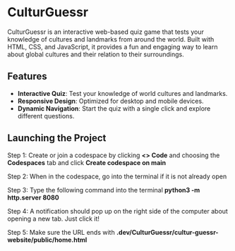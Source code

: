 # CulturGuessr

CulturGuessr is an interactive web-based quiz game that tests your knowledge of cultures and landmarks from around the world. Built with HTML, CSS, and JavaScript, it provides a fun and engaging way to learn about global cultures and their relation to their surroundings.

## Features

- **Interactive Quiz**: Test your knowledge of world cultures and landmarks.
- **Responsive Design**: Optimized for desktop and mobile devices.
- **Dynamic Navigation**: Start the quiz with a single click and explore different questions.

## Launching the Project
Step 1: Create or join a codespace by clicking **<> Code** and choosing the **Codespaces** tab and click **Create codespace on main**

Step 2: When in the codespace, go into the terminal if it is not already open

Step 3: Type the following command into the terminal **python3 -m http.server 8080**

Step 4: A notification should pop up on the right side of the computer about opening a new tab. Just click it!

Step 5: Make sure the URL ends with **.dev/CulturGuessr/cultur-guessr-website/public/home.html**
